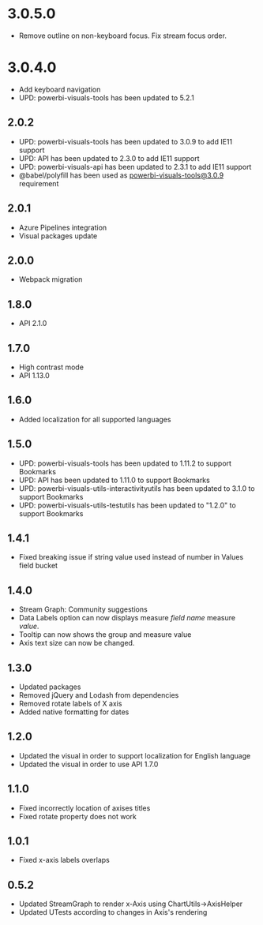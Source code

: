 # 3.0.5.0
* Remove outline on non-keyboard focus. Fix stream focus order.

# 3.0.4.0
* Add keyboard navigation
* UPD: powerbi-visuals-tools has been updated to 5.2.1

## 2.0.2
* UPD: powerbi-visuals-tools has been updated to 3.0.9 to add IE11 support
* UPD: API has been updated to 2.3.0 to add IE11 support
* UPD: powerbi-visuals-api has been updated to 2.3.1 to add IE11 support
* @babel/polyfill has been used as powerbi-visuals-tools@3.0.9 requirement

## 2.0.1
* Azure Pipelines integration
* Visual packages update 

## 2.0.0
* Webpack migration

## 1.8.0
* API 2.1.0

## 1.7.0
* High contrast mode
* API 1.13.0

## 1.6.0
* Added localization for all supported languages

## 1.5.0
* UPD: powerbi-visuals-tools has been updated to 1.11.2 to support Bookmarks
* UPD: API has been updated to 1.11.0 to support Bookmarks
* UPD: powerbi-visuals-utils-interactivityutils has been updated to 3.1.0 to support Bookmarks
* UPD: powerbi-visuals-utils-testutils has been updated to "1.2.0" to support Bookmarks

## 1.4.1
* Fixed breaking issue if string value used instead of number in Values field bucket

## 1.4.0
* Stream Graph: Community suggestions
* Data Labels option can now displays measure *field name* measure *value*.
* Tooltip can now shows the group and measure value
* Axis text size can now be changed.

## 1.3.0
* Updated packages
* Removed jQuery and Lodash from dependencies
* Removed rotate labels of X axis
* Added native formatting for dates

## 1.2.0
* Updated the visual in order to support localization for English language
* Updated the visual in order to use API 1.7.0 

## 1.1.0
* Fixed incorrectly location of axises titles
* Fixed rotate property does not work

## 1.0.1
* Fixed x-axis labels overlaps

## 0.5.2
* Updated StreamGraph to render x-Axis using ChartUtils->AxisHelper
* Updated UTests according to changes in Axis's rendering
